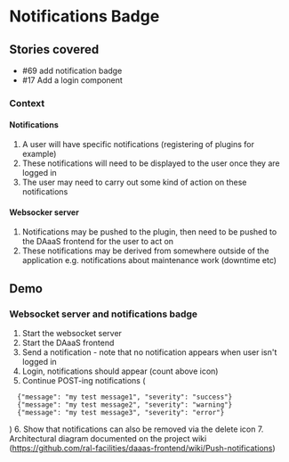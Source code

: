 # Notifications Badge

## Stories covered
- #69 add notification badge
- #17 Add a login component

### Context
#### Notifications
1. A user will have specific notifications (registering of plugins for example)
2. These notifications will need to be displayed to the user once they are logged in
3. The user may need to carry out some kind of action on these notifications
#### Websocker server
1. Notifications may be pushed to the plugin, then need to be pushed to the DAaaS frontend for the user to act on
2. These notifications may be derived from somewhere outside of the application e.g. notifications about maintenance work (downtime etc)

## Demo
### Websocket server and notifications badge
1. Start the websocket server
2. Start the DAaaS frontend
3. Send a notification - note that no notification appears when user isn't logged in
4. Login, notifications should appear (count above icon)
5. Continue POST-ing notifications (
```
  {"message": "my test message1", "severity": "success"}
  {"message": "my test message2", "severity": "warning"}
  {"message": "my test message3", "severity": "error"}
```
)
6. Show that notifications can also be removed via the delete icon
7. Architectural diagram documented on the project wiki (https://github.com/ral-facilities/daaas-frontend/wiki/Push-notifications)
